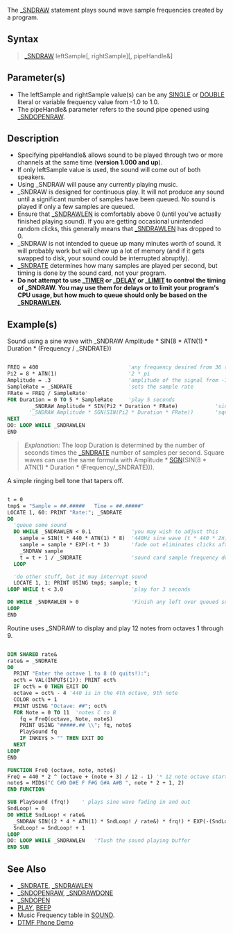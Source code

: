 The [_SNDRAW](_SNDRAW) statement plays sound wave sample frequencies created by a program. 

## Syntax

> [_SNDRAW](_SNDRAW) leftSample[, rightSample][, pipeHandle&]

## Parameter(s)

* The leftSample and rightSample value(s) can be any [SINGLE](SINGLE) or [DOUBLE](DOUBLE) literal or variable frequency value from -1.0 to 1.0.
* The pipeHandle& parameter refers to the sound pipe opened using [_SNDOPENRAW](_SNDOPENRAW). 

## Description

* Specifying pipeHandle& allows sound to be played through two or more channels at the same time (**version 1.000 and up**).
* If only leftSample value is used, the sound will come out of both speakers.
* Using _SNDRAW will pause any currently playing music.
* _SNDRAW is designed for continuous play. It will not produce any sound until a significant number of samples have been queued. No sound is played if only a few samples are queued.
* Ensure that [_SNDRAWLEN](_SNDRAWLEN) is comfortably above 0 (until you've actually finished playing sound). If you are getting occasional unintended random clicks, this generally means that [_SNDRAWLEN](_SNDRAWLEN) has dropped to 0.
* _SNDRAW is not intended to queue up many minutes worth of sound. It will probably work but will chew up a lot of memory (and if it gets swapped to disk, your sound could be interrupted abruptly).
* [_SNDRATE](_SNDRATE) determines how many samples are played per second, but timing is done by the sound card, not your program. 
* **Do not attempt to use [_TIMER](_TIMER) or [_DELAY](_DELAY) or [_LIMIT](_LIMIT) to control the timing of _SNDRAW. You may use them for delays or to limit your program's CPU usage, but how much to queue should only be based on the [_SNDRAWLEN](_SNDRAWLEN).**

## Example(s)

Sound using a sine wave with _SNDRAW Amplitude * SIN(8 * ATN(1) * Duration * (Frequency / _SNDRATE))

```vb

FREQ = 400                             'any frequency desired from 36 to 10,000
Pi2 = 8 * ATN(1)                       '2 * pi 
Amplitude = .3                         'amplitude of the signal from -1.0 to 1.0
SampleRate = _SNDRATE                  'sets the sample rate
FRate = FREQ / SampleRate'
FOR Duration = 0 TO 5 * SampleRate     'play 5 seconds
        _SNDRAW Amplitude * SIN(Pi2 * Duration * FRate)            'sine wave
       '_SNDRAW Amplitude * SGN(SIN(Pi2 * Duration * FRate))       'square wave
NEXT
DO: LOOP WHILE _SNDRAWLEN
END 

```

> *Explanation:* The loop Duration is determined by the number of seconds times the [_SNDRATE](_SNDRATE) number of samples per second. Square waves can use the same formula with Amplitude * [SGN](SGN)(SIN(8 * ATN(1) * Duration * (Frequency/_SNDRATE))).

A simple ringing bell tone that tapers off.

```vb

t = 0
tmp$ = "Sample = ##.#####   Time = ##.#####"
LOCATE 1, 60: PRINT "Rate:"; _SNDRATE
DO
  'queue some sound
  DO WHILE _SNDRAWLEN < 0.1             'you may wish to adjust this    
    sample = SIN(t * 440 * ATN(1) * 8)  '440Hz sine wave (t * 440 * 2π)   
    sample = sample * EXP(-t * 3)       'fade out eliminates clicks after sound
    _SNDRAW sample
    t = t + 1 / _SNDRATE                'sound card sample frequency determines time
  LOOP

  'do other stuff, but it may interrupt sound
  LOCATE 1, 1: PRINT USING tmp$; sample; t
LOOP WHILE t < 3.0                      'play for 3 seconds

DO WHILE _SNDRAWLEN > 0                 'Finish any left over queued sound!
LOOP
END 

```

Routine uses _SNDRAW to display and play 12 notes from octaves 1 through 9.

```vb

DIM SHARED rate&
rate& = _SNDRATE
DO
  PRINT "Enter the octave 1 to 8 (0 quits!):";
  oct% = VAL(INPUT$(1)): PRINT oct%
  IF oct% = 0 THEN EXIT DO
  octave = oct% - 4 '440 is in the 4th octave, 9th note
  COLOR oct% + 1
  PRINT USING "Octave: ##"; oct%
  FOR Note = 0 TO 11  'notes C to B
    fq = FreQ(octave, Note, note$)
    PRINT USING "#####.## \\"; fq, note$
    PlaySound fq
    IF INKEY$ > "" THEN EXIT DO
  NEXT
LOOP
END

FUNCTION FreQ (octave, note, note$)
FreQ = 440 * 2 ^ (octave + (note + 3) / 12 - 1) '* 12 note octave starts at C (3 notes up)
note$ = MID$("C C#D D#E F F#G G#A A#B ", note * 2 + 1, 2)
END FUNCTION

SUB PlaySound (frq!)    ' plays sine wave fading in and out
SndLoop! = 0
DO WHILE SndLoop! < rate&
  _SNDRAW SIN((2 * 4 * ATN(1) * SndLoop! / rate&) * frq!) * EXP(-(SndLoop! / rate&) * 3)
  SndLoop! = SndLoop! + 1
LOOP
DO: LOOP WHILE _SNDRAWLEN   'flush the sound playing buffer
END SUB 

```

## See Also

* [_SNDRATE](_SNDRATE), [_SNDRAWLEN](_SNDRAWLEN)
* [_SNDOPENRAW](_SNDOPENRAW), [_SNDRAWDONE](_SNDRAWDONE)
* [_SNDOPEN](_SNDOPEN)
* [PLAY](PLAY), [BEEP](BEEP)
* Music Frequency table in [SOUND](SOUND).
* [DTMF Phone Demo](DTMF-Phone-Demo)
